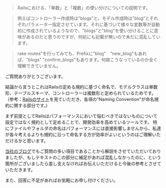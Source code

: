 >Railsにおける、「単数」と「複数」の使い分けについての説明です。

>例えばコントローラー作成時は"blogs"と、モデル作成時は"blog”とそれぞれパラメーター指定させています。それに基づいて様々な変数等が自動的に作成されているようなので、"blogs"と"blog"を使い分けることに意味があるのだと思うのですが、何処にも記載が無いので未だに混乱しています。

>rake routes"を行ってみても、Prefixに"blog"　”new_blog"もあれば、"blogs" "confirm_blogs"もあります。何故こうなっているのか全く理解できていません。

ご質問ありがとうございます。

結論から言うとこれはRailsの定める規約に基づく命名で、モデルクラスは単数形、テーブルスキーマ、コントローラーは複数形と定められているためです。（参考：[Railsのサイト](https://guides.rubyonrails.org/)を見ていただき、各項の"Naming Convention"が命名規約に関する部分です。)

まず前提としてRailsはパフォーマンスにおいて悩むべきではないものについて設定ではなく規約として定めることで、開発効率を高めているツールです。
特にファイルやフォルダの命名はパフォーマンスには直接影響しませんから、私達が各々考えるよりも規約に沿って命名する方が効率がよいというのはご理解いただけるかと思います。

[当社のブログ](https://diveintocode.jp/blogs/Technology/NamingRole)でもご質問の多い項目であることから解説をさせていただいておりましたが、もしテキストのこの部分に補足があれば混乱しなかったのに、という箇所がございましたら差し支えなければお伝えいただけると今後の参考とさせていただきます。

また、回答に不足があればお気軽にお申し付けください。
